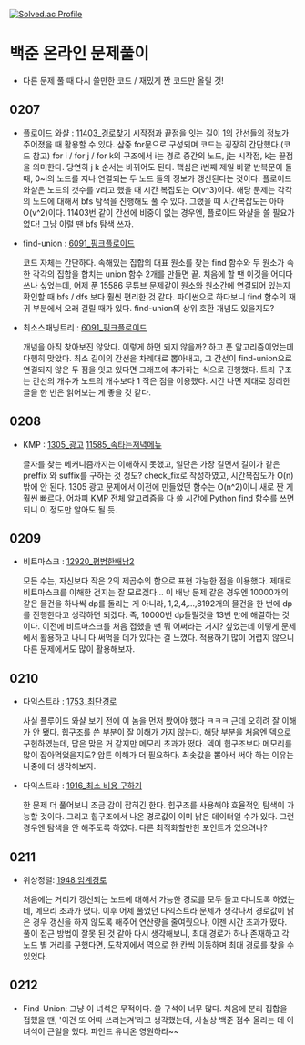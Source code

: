 [![Solved.ac Profile](https://camo.githubusercontent.com/a61cd4a3f0ec198a2b27d7f242c3387bd80d58e437ddaca71f4c2bef052c5e7e/68747470733a2f2f6d617a617373756d6e6964612e7774662f6170692f76322f67656e65726174655f62616467653f626f6a3d626f6d756c31313238)](https://solved.ac/bomul1128)





# 백준 온라인 문제풀이

- 다른 문제 풀 때 다시 쓸만한 코드 / 재밌게 짠 코드만 올릴 것!

  

## 0207
- 플로이드 와샬 : [11403_경로찾기](https://www.acmicpc.net/problem/11403)
  시작점과 끝점을 잇는 길이 1의 간선들의 정보가 주어졌을 때 활용할 수 있다. 삼중 for문으로 구성되며 코드는 굉장히 간단했다.(코드 참고) for i / for j / for k의 구조에서 i는 경로 중간의 노드, j는 시작점, k는 끝점을 의미한다. 당연히 j k 순서는 바뀌어도 된다. 핵심은 i번째 제일 바깥 반복문이 돌 때, 0~i의 노드를 지나 연결되는 두 노드 들의 정보가 갱신된다는 것이다.
  플로이드 와샬은 노드의 갯수를 v라고 했을 때 시간 복잡도는 O(v^3)이다. 해당 문제는 각각의 노드에 대해서 bfs 탐색을 진행해도 풀 수 있다. 그랬을 때 시간복잡도는 아마 O(v^2)이다. 11403번 같이 간선에 비중이 없는 경우엔, 플로이드 와샬을 쓸 필요가 없다! 그냥 이럴 땐 bfs 탐색 쓰자.

  

- find-union : [6091_핑크플로이드](https://www.acmicpc.net/problem/6091)

  코드 자체는 간단하다. 속해있는 집합의 대표 원소를 찾는 find 함수와 두 원소가 속한 각각의 집합을 합치는 union 함수 2개를 만들면 끝. 처음에 할 땐 이것을 어디다 쓰나 싶었는데, 어제 푼 15586 무튜브 문제같이 원소와 원소간에 연결되어 있는지 확인할 때 bfs / dfs 보다 훨씬 편리한 것 같다.
  파이썬으로 하다보니 find 함수의 재귀 부분에서 오래 걸릴 때가 있다. find-union의 상위 호환 개념도 있을지도?

  

- 최소스패닝트리 : [6091_핑크플로이드](https://www.acmicpc.net/problem/6091)

  개념을 아직 찾아보진 않았다. 이렇게 하면 되지 않을까? 하고 푼 알고리즘이었는데 다행히 맞았다. 최소 길이의 간선을 차례대로 뽑아내고, 그 간선이 find-union으로 연결되지 않은 두 점을 잇고 있다면 그래프에 추가하는 식으로 진행했다. 트리 구조는 간선의 개수가 노드의 개수보다 1 작은 점을 이용했다. 시간 나면 제대로 정리한 글을 한 번은 읽어보는 게 좋을 것 같다. 

## 0208
- KMP : [1305_광고](https://www.acmicpc.net/problem/1305) [11585_속타는저녁메뉴](https://www.acmicpc.net/problem/11585)

  글자를 찾는 메커니즘까지는 이해하지 못했고, 일단은 가장 길면서 길이가 같은 preffix 와 suffix를 구하는 것 정도? check_fix로 작성하였고, 시간복잡도가 O(n) 밖에 안 된다. 1305 광고 문제에서 이전에 만들었던 함수는 O(n^2)이니 새로 짠 게 훨씬 빠르다. 어차피 KMP 전체 알고리즘을 다 쓸 시간에 Python find 함수를 쓰면 되니 이 정도만 알아도 될 듯.



## 0209

- 비트마스크 : [12920_평범한배낭2](https://www.acmicpc.net/problem/12920)

  모든 수는, 자신보다 작은 2의 제곱수의 합으로 표현 가능한 점을 이용했다. 제대로 비트마스크를 이해한 건지는 잘 모르겠다... 이 배낭 문제 같은 경우엔 10000개의 같은 물건을 하나씩 dp를 돌리는 게 아니라, 1,2,4,...,8192개의 물건을 한 번에 dp를 진행한다고 생각하면 되겠다. 즉, 10000번 dp돌릴것을 13번 만에 해결하는 것이다. 이전에 비트마스크를 처음 접했을 땐 뭐 어쩌라는 거지? 싶었는데 이렇게 문제에서 활용하고 나니 다 써먹을 데가 있다는 걸 느꼈다. 적용하기 많이 어렵지 않으니 다른 문제에서도 많이 활용해보자.



## 0210

- 다익스트라 : [1753_최단경로](https://www.acmicpc.net/problem/1753)

  사실 플루이드 와샬 보기 전에 이 놈을 먼저 봤어야 했다 ㅋㅋㅋ 근데 오히려 잘 이해가 안 됐다. 힙구조를 쓴 부분이 잘 이해가 가지 않는다. 해당 부분을 처음엔 덱으로 구현하였는데, 답은 맞은 거 같지만 메모리 초과가 떴다. 덱이 힙구조보다 메모리를 많이 잡아먹었을지도? 암튼 이해가 더 필요하다. 최솟값을 뽑아서 써야 하는 이유는 나중에 더 생각해보자.
  
- 다익스트라 : [1916_최소 비용 구하기](https://www.acmicpc.net/problem/1916)

  한 문제 더 풀어보니 조금 감이 잡히긴 한다. 힙구조를 사용해야 효율적인 탐색이 가능할 것이다. 그리고 힙구조에서 나온 경로값이 이미 낡은 데이터일 수가 있다. 그런 경우엔 탐색을 안 해주도록 하였다. 다른 최적화할만한 포인트가 있으려나?



## 0211

- 위상정렬: [1948 임계경로](https://www.acmicpc.net/problem/1948)

  처음에는 거리가 갱신되는 노드에 대해서 가능한 경로를 모두 들고 다니도록 하였는데, 메모리 초과가 떴다. 이후 어제 풀었던 다익스트라 문제가 생각나서 경로값이 낡은 경우 갱신을 하지 않도록 해주어 연산량을 줄여줬으나, 이젠 시간 초과가 떴다. 풀이 접근 방법이 잘못 된 것 같아 다시 생각해보니, 최대 경로가 하나 존재하고 각 노드 별 거리를 구했다면, 도착지에서 역으로 한 칸씩 이동하며 최대 경로를 찾을 수 있었다. 



## 0212

- Find-Union: 그냥 이 녀석은 무적이다. 쓸 구석이 너무 많다. 처음에 분리 집합을 접했을 땐, '이건 또 어따 쓰라는겨'라고 생각했는데, 사실상 백준 점수 올리는 데 이 녀석이 큰일을 했다. 파인드 유니온 영원하라~~